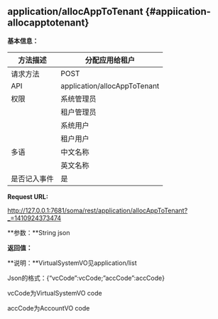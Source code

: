## appIication/allocAppToTenant {#appiication-allocapptotenant}

**基本信息：**

| 方法描述 | 分配应用给租户 |
| --- | --- |
| 请求方法 | POST |
| API | application/allocAppToTenant |
| 权限 | 系统管理员 | 是 |
|  | 租户管理员 | 否 |
|  | 系统用户 | 是 |
|  | 租户用户 | 否 |
| 多语 | 中文名称 | 分配应用给租户 |
|  | 英文名称 | **Allocate application to tenant** |
| 是否记入事件 | 是 |

**Request URL:**

http://127.0.0.1:7681/soma/rest/application/allocAppToTenant?_=1410924373474

**参数：**String json

**返回值：**

**说明：**VirtualSystemVO见application/list

Json的格式：{“vcCode”:vcCode;”accCode”:accCode}

vcCode为VirtualSystemVO code

accCode为AccountVO code